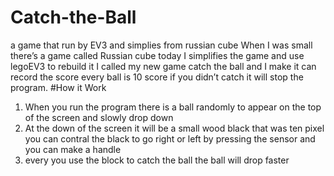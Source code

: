 # Catch-the-Ball
a game that run by EV3 and simplies from russian cube
When I was small there’s a game called Russian cube today I simplifies the game and use legoEV3 to rebuild it I called my new game catch the ball and I make it can record the score every ball is 10 score if you didn’t catch it will stop the program.
#How it Work
1.	When you run the program there is a ball randomly to appear on the top of the screen and slowly drop down
2.	At the down of the screen it will be a small wood black that was ten pixel you can contral the black to go right or left by pressing the sensor and you can make a handle 
3.	every you use the block to catch the ball the ball will drop faster
